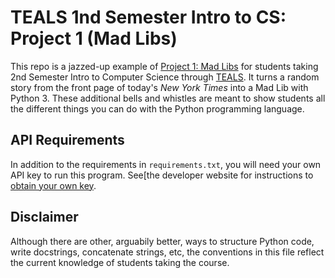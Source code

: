 # TEALS 1nd Semester Intro to CS: Project 1 (Mad Libs)

This repo is a jazzed-up example of [Project 1: Mad Libs](https://tealsk12.gitbook.io/intro-cs-2/unit_1/lesson-5/project) for students taking 2nd Semester Intro to Computer Science through [TEALS](https://www.tealsk12.org). It turns a random story from the front page of today's *New York Times* into a Mad Lib with Python 3. These additional bells and whistles are meant to show students all the different things you can do with the Python programming language.

## API Requirements
In addition to the requirements in `requirements.txt`, you will need your own API key to run this program. See[the developer website for instructions to [obtain your own key](https://developer.nytimes.com/get-started).

## Disclaimer
Although there are other, arguabily better, ways to structure Python code, write docstrings, concatenate strings, etc, the conventions in this file reflect the current knowledge of students taking the course.